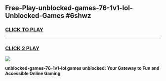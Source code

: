 
## Free-Play-unblocked-games-76-1v1-lol-Unblocked-Games #6shwz
<h3>
<a href="https://news.freeplayer.one?title=unblocked-games-76-1v1-lol&ref=8M">CLICK TO PLAY</a></h3>
<hr>

<h3>
<a href="https://news.freeplayer.one?title=unblocked-games-76-1v1-lol&ref=8M">CLICK 2 PLAY</a>
  
</h3>

<a href="https://news.freeplayer.one?title=unblocked-games-76-1v1-lol&ref=8M"><img src="https://clearcache.store/games.png"></a>


**unblocked-games-76-1v1-lol games unblocked: Your Gateway to Fun and Accessible Online Gaming**
